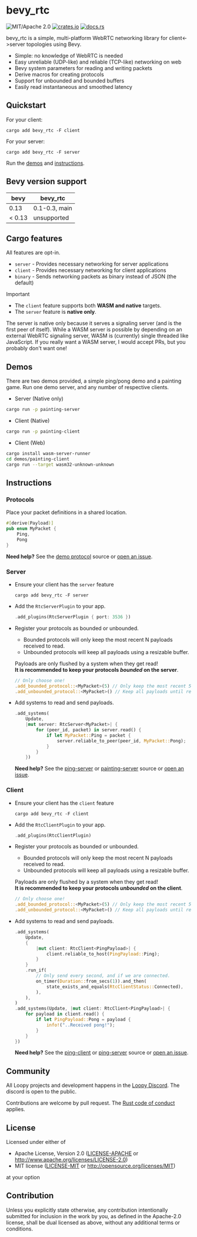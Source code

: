 # bevy_rtc

![MIT/Apache 2.0](https://img.shields.io/badge/license-MIT%2FApache-blue.svg)
[![crates.io](https://img.shields.io/crates/v/bevy_rtc.svg)](https://crates.io/crates/bevy_rtc)
[![docs.rs](https://img.shields.io/docsrs/bevy_rtc)](https://docs.rs/bevy_rtc)

bevy_rtc is a simple, multi-platform WebRTC networking library for client<->server topologies using Bevy.

- Simple: no knowledge of WebRTC is needed
- Easy unreliable (UDP-like) and reliable (TCP-like) networking on web
- Bevy system parameters for reading and writing packets
- Derive macros for creating protocols
- Support for unbounded and bounded buffers
- Easily read instantaneous and smoothed latency

## Quickstart

For your client:

```shell
cargo add bevy_rtc -F client
```

For your server:

```shell
cargo add bevy_rtc -F server
```

Run the [demos](#demos) and [instructions](#instructions).

## Bevy version support

| bevy  |  bevy_rtc   |
|-------|-------------|
| 0.13  | 0.1-0.3, main   |
| < 0.13| unsupported |

## Cargo features

All features are opt-in.

- `server` - Provides necessary networking for server applications
- `client` - Provides necessary networking for client applications
- `binary` - Sends networking packets as binary instead of JSON (the default)

> [!IMPORTANT]
>
> - The `client` feature supports both **WASM and native** targets.
> - The `server` feature is **native only**.
>
> The server is native only because it serves a signaling server (and is the first peer of itself). While a WASM server is possible by depending on an external WebRTC signaling server, WASM is (currently) single threaded like JavaScript. If you really want a WASM server, I would accept PRs, but you probably don't want one!

## Demos

There are two demos provided, a simple ping/pong demo and a painting game.
Run one demo server, and any number of respective clients.

- Server (Native only)

```bash
cargo run -p painting-server
```

- Client (Native)

```bash
cargo run -p painting-client
```

- Client (Web)

```bash
cargo install wasm-server-runner
cd demos/painting-client
cargo run --target wasm32-unknown-unknown
```

## Instructions

### Protocols

Place your packet definitions in a shared location.

```rust
#[derive(Payload)]
pub enum MyPacket {
    Ping,
    Pong
}
```

  **Need help?** See the [demo protocol](demos/protocol/) source or [open an issue](/issues).

### Server

- Ensure your client has the `server` feature

  ```shell
  cargo add bevy_rtc -F server
  ```

- Add the `RtcServerPlugin` to your app.

  ```rust
  .add_plugins(RtcServerPlugin { port: 3536 })
  ```

- Register your protocols as bounded or unbounded.
  - Bounded protocols will only keep the most recent N payloads received to read.
  - Unbounded protocols will keep all payloads using a resizable buffer.

  Payloads are only flushed by a system when they get read! \
  **It is recommended to keep your protocols _bounded_ on the server**.

  ```rust
  // Only choose one!
  .add_bounded_protocol::<MyPacket>(5) // Only keep the most recent 5 payloads for reading
  .add_unbounded_protocol::<MyPacket>() // Keep all payloads until read
  ```

- Add systems to read and send payloads.

    ```rust
    .add_systems(
        Update,
        |mut server: RtcServer<MyPacket>| {
            for (peer_id, packet) in server.read() {
                if let MyPacket::Ping = packet {
                    server.reliable_to_peer(peer_id, MyPacket::Pong);
                }
            }
        })
    ```

  **Need help?** See the [ping-server](demos/ping-server/) or [painting-server](demos/painting-server/) source or [open an issue](/issues).

### Client

- Ensure your client has the `client` feature

  ```shell
  cargo add bevy_rtc -F client
  ```

- Add the `RtcClientPlugin` to your app.

  ```rust
  .add_plugins(RtcClientPlugin)
  ```

- Register your protocols as bounded or unbounded.
  - Bounded protocols will only keep the most recent N payloads received to read.
  - Unbounded protocols will keep all payloads using a resizable buffer.

  Payloads are only flushed by a system when they get read! \
  **It is recommended to keep your protocols _unbounded_ on the client**.

  ```rust
  // Only choose one!
  .add_bounded_protocol::<MyPacket>(5) // Only keep the most recent 5 payloads for reading
  .add_unbounded_protocol::<MyPacket>() // Keep all payloads until read
  ```

- Add systems to read and send payloads.

    ```rust
    .add_systems(
        Update,
        {
            |mut client: RtcClient<PingPayload>| {
                client.reliable_to_host(PingPayload::Ping);
            }
        }
        .run_if(
            // Only send every second, and if we are connected.
            on_timer(Duration::from_secs(1)).and_then(
                state_exists_and_equals(RtcClientStatus::Connected),
            ),
        ),
    )
    .add_systems(Update, |mut client: RtcClient<PingPayload>| {
        for payload in client.read() {
            if let PingPayload::Pong = payload {
                info!("..Received pong!");
            }
        }
    })
    ```

  **Need help?** See the [ping-client](demos/ping-client/) or [ping-server](demos/ping-server/) source or [open an issue](/issues).

## Community

All Loopy projects and development happens in the [Loopy Discord](https://discord.gg/zrjnQzdjCB). The discord is open to the public.

Contributions are welcome by pull request. The [Rust code of conduct](https://www.rust-lang.org/policies/code-of-conduct) applies.

## License

Licensed under either of

- Apache License, Version 2.0
   ([LICENSE-APACHE](LICENSE-APACHE) or <http://www.apache.org/licenses/LICENSE-2.0>)
- MIT license
   ([LICENSE-MIT](LICENSE-MIT) or <http://opensource.org/licenses/MIT>)

at your option

## Contribution

Unless you explicitly state otherwise, any contribution intentionally submitted
for inclusion in the work by you, as defined in the Apache-2.0 license, shall be
dual licensed as above, without any additional terms or conditions.
